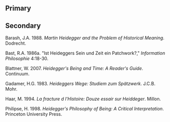 ## Primary

## Secondary

Barash, J.A. 1988. *Martin Heidegger and the Problem of Historical Meaning*. Dodrecht.

Bast, R.A. 1986a. "Ist Heideggers Sein und Zeit ein Patchwork?," *Information Philosophie* 4:18-30.

Blattner, W. 2007. *Heidegger's Being and Time: A Reader's Guide*. Continuum.

Gadamer, H.G. 1983. *Heideggers Wege: Studiem zum Spätzwerk*. J.C.B. Mohr.

Haar, M. 1994. *La fracture d l'Histoire: Douze essair sur Heiddeger*. Millon.

Philipse, H. 1998. *Heidegger's Philosophy of Being: A Critical Interpretation*. Princeton University Press.
